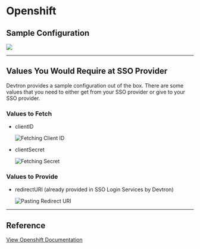 # Openshift

## Sample Configuration

![](https://devtron-public-asset.s3.us-east-2.amazonaws.com/images/global-configurations/sso-login-service/openshift.jpg)

---

## Values You Would Require at SSO Provider

Devtron provides a sample configuration out of the box. There are some values that you need to either get from your SSO provider or give to your SSO provider.

### Values to Fetch

* clientID

    ![Fetching Client ID](https://devtron-public-asset.s3.us-east-2.amazonaws.com/images/global-configurations/sso-login-service/secret/openshift-id-secret1.jpg)

* clientSecret

    ![Fetching Secret](https://devtron-public-asset.s3.us-east-2.amazonaws.com/images/global-configurations/sso-login-service/secret/openshift-id-secret2.jpg)

### Values to Provide

* redirectURI (already provided in SSO Login Services by Devtron)

    ![Pasting Redirect URI](https://devtron-public-asset.s3.us-east-2.amazonaws.com/images/global-configurations/sso-login-service/redirect/openshift-redirect.jpg)

---

## Reference

[View Openshift Documentation](https://docs.openshift.com/container-platform/4.14/authentication/configuring-oauth-clients.html)







